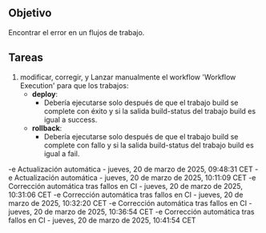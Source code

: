 ## Objetivo

Encontrar el error en un flujos de trabajo.

## Tareas

1. modificar, corregir, y Lanzar manualmente el workflow 'Workflow Execution' para que los trabajos:
     - **deploy**:       
       - Debería ejecutarse solo después de que el trabajo build se complete con éxito y si la salida build-status del trabajo build es igual a success.
     - **rollback**:       
       - Debería ejecutarse solo después de que el trabajo build se complete con fallo y si la salida build-status del trabajo build es igual a fail.
         

-e 
Actualización automática - jueves, 20 de marzo de 2025, 09:48:31 CET
-e 
Actualización automática - jueves, 20 de marzo de 2025, 10:11:09 CET
-e 
Corrección automática tras fallos en CI - jueves, 20 de marzo de 2025, 10:31:06 CET
-e 
Corrección automática tras fallos en CI - jueves, 20 de marzo de 2025, 10:32:20 CET
-e 
Corrección automática tras fallos en CI - jueves, 20 de marzo de 2025, 10:36:54 CET
-e 
Corrección automática tras fallos en CI - jueves, 20 de marzo de 2025, 10:41:54 CET
